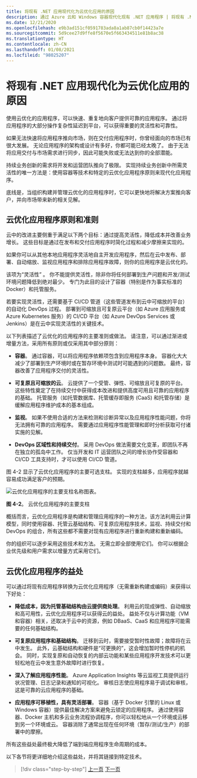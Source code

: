 ```yaml
---
title: 将现有 .NET 应用现代化为云优化应用的原因
description: 通过 Azure 云和 Windows 容器现代化现有 .NET 应用程序 | 将现有 .NET 应用现代化为云优化应用的原因
ms.date: 12/21/2020
ms.openlocfilehash: e9b3ad151cf0591783ada8a1ab87cb0f14423a7e
ms.sourcegitcommit: 5d9cee27d9ffe8f5670e5f663434511e81b8ac38
ms.translationtype: HT
ms.contentlocale: zh-CN
ms.lasthandoff: 01/08/2021
ms.locfileid: "98025207"
---
```

# <a name="reasons-to-modernize-existing-net-apps-to-cloud-optimized-applications"></a>将现有 .NET 应用现代化为云优化应用的原因

使用云优化的应用程序，可以快速、重复地向客户提供可靠的应用程序。 通过将应用程序的大部分操作复杂性延迟到平台，可以获得重要的灵活性和可靠性。

如果无法快速将应用程序推向市场，则在交付应用程序时，你曾经面向的市场已有很大发展。 无论应用程序的架构或设计有多好，你都可能已经太晚了。 由于无法将应用交付与市场需求进行同步，因此可能失败或无法达到你的全部潜能。

持续业务创新的需求将开发和运营团队推向了极限。 实现持续业务创新中所需灵活性的唯一方法是：使用容器等技术和特定的云优化应用程序原则来现代化应用程序。

底线是，当组织构建并管理云优化的应用程序时，它可以更快地将解决方案推向客户，并向市场带来新的相关见解。

## <a name="cloud-optimized-application-principles-and-tenets"></a>云优化应用程序原则和准则

云中的改进主要侧重于满足以下两个目标：通过提高灵活性，降低成本并改善业务增长。 这些目标是通过在发布和交付应用程序时简化过程和减少摩擦来实现的。

如果你可以从其他本地应用程序灵活地自主开发应用程序，然后在云中发布、部署、自动缩放、监视应用程序和排除应用程序故障，则你的应用程序是云优化的。

该项为“灵活性”  。 你不能提供灵活性，除非你将任何部署到生产问题和开发/测试环境问题降低到绝对最少。 专门为此目的设计了容器（特别是作为事实标准的 Docker）和托管服务。

若要实现灵活性，还需要基于 CI/CD 管道（这些管道发布到云中可缩放的平台）的自动化 DevOps 过程。 部署到可缩放且可复原云平台（如 Azure 应用服务或 Azure Kubernetes 服务）的 CI/CD 平台（如 Azure DevOps Services 或 Jenkins）是在云中实现灵活性的关键技术。

以下列表描述了云优化的应用程序的主要准则或做法。 请注意，可以通过渐进或增量方法，采用所有原则或仅采用其中部分原则：

- **容器**。 通过容器，可以将应用程序依赖项包含到应用程序本身。 容器化大大减少了部署到生产环境时或在暂存环境中测试时可能遇到的问题数。 最终，容器改善了应用程序交付的灵活性。

- **可复原且可缩放的云**。 云提供了一个受管、弹性、可缩放且可复原的平台。 这些特性奠定了在持续交付中获得成本改进和提供高度可用且可靠的应用程序的基础。 托管服务（如托管数据库、托管缓存即服务 (CaaS) 和托管存储）是缓解应用程序维护成本的基本组成。

- **监视**。 如果不使用合适的方法来检测和诊断异常以及应用程序性能问题，你将无法拥有可靠的应用程序。 需要通过应用程序性能管理和即时分析获取可付诸实施的见解。

- **DevOps 区域性和持续交付**。 采用 DevOps 做法需要文化变革，即团队不再在独立的孤岛中工作。 仅当开发和 IT 运营团队之间的增长协作受容器和 CI/CD 工具支持时，才可以使用 CI/CD 管道。

图 4-2 显示了云优化应用程序的主要可选支柱。 实现的支柱越多，应用程序就越容易成功满足客户的预期。

![云优化应用程序的主要支柱名称图表。](./media/main-pillars-cloud-optimized-application.png)

**图 4-2**。 云优化应用程序的主要支柱

概括而言，云优化应用程序是构建和管理应用程序的一种方法，该方法利用云计算模型，同时使用容器、托管云基础结构、可复原应用程序技术，监视、持续交付和 DevOps 的组合，所有这些都不需要对现有应用程序进行重新构建和重新编码。

你的组织可以逐步采用这些技术和方法。 无需立即全部使用它们。 你可以根据企业优先级和用户需求以增量方式采用它们。

## <a name="benefits-of-a-cloud-optimized-application"></a>云优化应用程序的益处

可以通过将现有应用程序转换为云优化应用程序（无需重新构建或编码）来获得以下好处：

- **降低成本，因为托管基础结构由云提供商处理**。 利用云的现成弹性、自动缩放和高可用性，云优化应用程序可以获得云的益处。 益处不仅与计算功能（VM 和容器）相关，还取决于云中的资源，例如 DBaaS、CaaS 和应用程序可能需要的任何基础结构。

- **可复原应用程序和基础结构**。 迁移到云时，需要接受暂时性故障；故障将在云中发生。 此外，云基础结构和硬件是“可更换的”，这会增加暂时性停机的机会。 同时，实现复原和自动恢复的内部云功能和某些应用程序开发技术可以更轻松地在云中发生意外故障时进行恢复。

- **深入了解应用程序性能**。 Azure Application Insights 等云监视工具提供运行状况管理、日志记录和通知的可视化。 审核日志使应用程序易于调试和审核，这是可靠的云应用程序的基础。

- **应用程序可移植性，具有灵活部署**。 容器（基于 Docker 引擎的 Linux 或 Windows 容器）提供最佳解决方案来避免云锁定的应用程序。 通过使用容器、Docker 主机和多云业务流程协调程序，你可以轻松地从一个环境或云移到另一个环境或云。 容器消除了通常出现在任何环境（暂存/测试/生产）的部署中的摩擦。

所有这些益处最终极大降低了端到端应用程序生命周期的成本。

以下各节将更详细地介绍这些益处，并将其链接到特定技术。

>[!div class="step-by-step"]
>[上一页](index.md)
>[下一页](microsoft-technologies-in-cloud-optimized-applications.md)
